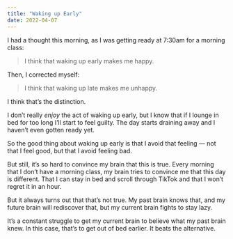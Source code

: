 ```yaml
---
title: "Waking up Early"
date: 2022-04-07
---
```


I had a thought this morning, as I was getting ready at 7:30am for a morning class:

> I think that waking up early makes me happy.

Then, I corrected myself:

> I think that waking up late makes me unhappy.

I think that’s the distinction.

I don’t really _enjoy_ the act of waking up early, but I know that if I lounge in bed for too long I’ll start to feel guilty. The day starts draining away and I haven’t even gotten ready yet.

So the good thing about waking up early is that I avoid that feeling — not that I feel good, but that I avoid feeling bad.

But still, it’s so hard to convince my brain that this is true. Every morning that I don’t have a morning class, my brain tries to convince me that this day is different. That I can stay in bed and scroll through TikTok and that I won’t regret it in an hour.

But it always turns out that that’s not true. My past brain knows that, and my future brain will rediscover that, but my current brain fights to stay lazy.

It’s a constant struggle to get my current brain to believe what my past brain knew. In this case, that’s to get out of bed earlier. It beats the alternative.
